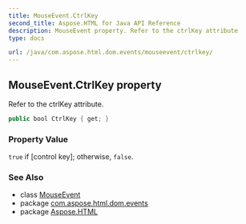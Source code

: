 ```yaml
---
title: MouseEvent.CtrlKey
second_title: Aspose.HTML for Java API Reference
description: MouseEvent property. Refer to the ctrlKey attribute
type: docs

url: /java/com.aspose.html.dom.events/mouseevent/ctrlkey/
---
```

## MouseEvent.CtrlKey property

Refer to the ctrlKey attribute.

```java
public bool CtrlKey { get; }
```

### Property Value

`true` if [control key]; otherwise, `false`.

### See Also

* class [MouseEvent](../)
* package [com.aspose.html.dom.events](../../../com.aspose.html.dom.events/)
* package [Aspose.HTML](../../../)
